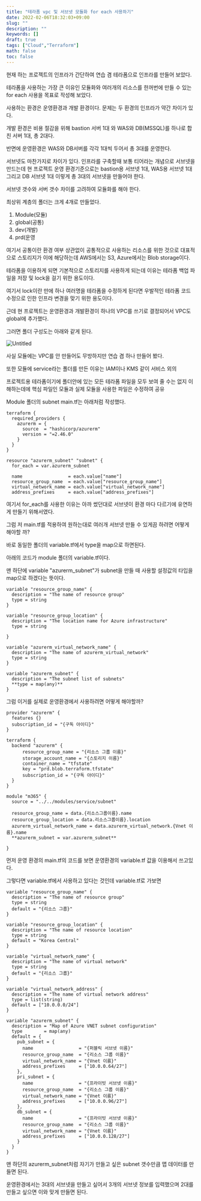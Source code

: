 ```yaml
---
title: "테라폼 vpc 및 서브넷 모듈화 for each 사용하기"
date: 2022-02-06T18:32:03+09:00
slug: ""
description: ""
keywords: []
draft: true
tags: ["Cloud","Terraform"]
math: false
toc: false
---
```


현재 하는 프로젝트의 인프라가 간단하여 연습 겸 테라폼으로 인프라를 만들어 보았다.

테라폼을 사용하는 가장 큰 이유인 모듈화와 여러개의 리소스를 한꺼번에 만들 수 있는 for each 사용을 목표로 작성해 보았다.

사용하는 환경은 운영환경과 개발 환경이다. 문제는 두 환경의 인프라가 약간 차이가 있다. 

개발 환경은 비용 절감을 위해 bastion 서버 1대 와 WAS와 DB(MSSQL)를 하나로 합친 서버 1대, 총 2대다.

반면에 운영환경은 WAS와 DB서버를 각각 1대씩 두어서 총 3대를 운영한다. 

서브넷도 마찬가지로 차이가 있다. 인프라를 구축할때 보통 티어라는 개념으로 서브넷을 만드는데 현 프로젝트 운영 환경기준으로는 bastion용 서브넷 1대, WAS용 서브넷 1대 그리고  DB 서브넷 1대 이렇게 총 3대의 서브넷을 만들어야 한다. 

서브넷 갯수와 서버 갯수 차이를 고려하여 모듈화를 해야 한다.

최상위 계층의 폴더는 크게 4개로 만들었다.

1. Module(모듈)
2. global(공통)
3. dev(개발)
4. prd(운영

여기서 공통이란 환경 여부 상관없이 공통적으로 사용하는 리소스를 위한 것으로 대표적으로 스토리지가 이에 해당하는데 AWS에서는 S3, Azure에서는 Blob storage이다.  

테라폼을 이용하게 되면 기본적으로 스토리지를 사용하게 되는데 이유는 테라폼 백업 파일을 저장 및 lock을 걸기 위한 용도이다.

여기서 lock이란 만에 하나 여러명을 테라폼을 수정하게 된다면 우발적인 테라폼 코드 수정으로 인한 인프라 변경을 맞기 위한 용도이다.

 

근데 현 프로젝트는 운영환경과 개발환경이 하나의 VPC를 쓰기로 결정되어서 VPC도 global에 추가했다.

그러면 폴더 구성도는 아래와 같게 된다.

![Untitled](/img/terraform_foreach/Untitled.png)

사실 모듈에는 VPC를 안 만들어도 무방하지만 연습 겸 하나 만들어 봤다. 

또한 모듈에 service라는 폴더를 만든 이유는 IAM이나 KMS 같이 서비스 외의 

프로젝트용 테라폼이기에 폴더안에 있는 모든 테라폼 파일을 모두 보여 줄 수는 없지 이해하는데에 핵심 파일인 모듈과 실제 모듈을 사용한 파일은 수정하여 공유 

Module 폴더의 subnet main.tf는 아래처럼 작성했다.

```
terraform {
  required_providers {
    azurerm = {
      source  = "hashicorp/azurerm"
      version = "=2.46.0"
    }
  }
}

resource "azurerm_subnet" "subnet" {
  for_each = var.azurerm_subnet

  name                 = each.value["name"]
  resource_group_name  = each.value["resource_group_name"]
  virtual_network_name = each.value["virtual_network_name"]
  address_prefixes     = each.value["address_prefixes"]
```

여기서 for_each를 사용한 이유는 아까 썼던대로 서브넷이 환경 마다 다르기에 유연하게 만들기 위해서였다.

그럼 저 main.tf를 적용하여 원하는대로 여러개 서브넷 만들 수 있게끔 하려면 어떻게 해야할 까?

바로 동일한 폴더의 variable.tf에서 type을 map으로 하면된다.

아래의 코드가 module 폴더의 variable.tf이다.

맨 하단에 variable "azurerm_subnet"가 subnet을 만들 때 사용할 설정값의 타입을 map으로 하겠다는 뜻이다.

```
variable "resource_group_name" {
  description = "The name of resource group"
  type = string
}

variable "resource_group_location" {
  description = "The location name for Azure infrastructure"
  type = string
  
}

variable "azurerm_virtual_network_name" {
  description = "The name of azurerm_virtual_network"
  type = string
}

variable "azurerm_subnet" {
  description = "The subnet list of subnets"
  **type = map(any)**
}
```

그럼 이거를 실제로 운영환경에서 사용하려면 어떻게 해야할까?

```
provider "azurerm" {
  features {}
  subscription_id = "{구독 아이디}"
}

terraform {
  backend "azurerm" {
      resource_group_name = "{리소스 그룹 이름}"
      storage_account_name = "{스토리지 이름}"
      container_name = "tfstate"
      key = "prd.blob.terraform.tfstate"
      subscription_id = "{구독 아이디}"
  }
}

module "m365" {
  source = "../../modules/service/subnet"

  resource_group_name = data.{리소스그룹이름}.name
  resource_group_location = data.리소스그룹이름}.location
  azurerm_virtual_network_name = data.azurerm_virtual_network.{Vnet 이름}.name
  **azurerm_subnet = var.azurerm_subnet**
  
}
```

먼저 운영 환경의 main.tf의 코드를 보면 운영환경의 variable.tf 값을  이용해서 쓰고있다.

그렇다면 variable.tf에서 사용하고 있다는 것인데 variable.tf로 가보면

```
variable "resource_group_name" {
  description = "The name of resource group"
  type = string
  default = "{리소스 그룹}"
}

variable "resource_group_location" {
  description = "The name of resource location"
  type = string
  default = "Korea Central"
}

variable "virtual_network_name" {
  description = "The name of virtual network"
  type = string
  default = "{리소스 그룹}"
}

variable "virtual_network_address" {
  description = "The name of virtual network address"
  type = list(string)
  default = ["10.0.0.0/24"]
}

variable "azurerm_subnet" {
  description = "Map of Azure VNET subnet configuration"
  type        = map(any)
  default = {
    pub_subnet = {
      name                 = "{퍼블릭 서브넷 이름}"
      resource_group_name  = "{리소스 그룹 이름}"
      virtual_network_name = "{Vnet 이름}"
      address_prefixes     = ["10.0.0.64/27"]
    },
    pri_subnet = {
      name                 = "{프라이빗 서브넷 이름}"
      resource_group_name  = "{리소스 그룹 이름}"
      virtual_network_name = "{Vnet 이름}"
      address_prefixes     = ["10.0.0.96/27"]
    },
    db_subnet = {
      name                 = "{프라이빗 서브넷 이름}"
      resource_group_name  = "{리소스 그룹 이름}"
      virtual_network_name = "{Vnet 이름}"
      address_prefixes     = ["10.0.0.128/27"]
    }
  }
}
```

맨 하단의 azurerm_subnet처럼 자기가 만들고 싶은 subnet 갯수만큼 맵 데이터를 만들면 된다.

운영환경에서는 3대의 서브넷을 만들고 싶어서 3개의 서브넷 정보를 입력했으며 2대를 만들고 싶으면 이와 맞게 만들면 된다.
